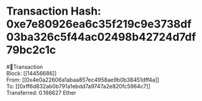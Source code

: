 
Transaction Hash: 0xe7e80926ea6c35f219c9e3738df03ba326c5f44ac02498b42724d7df79bc2c1c
====================================================================================
  
#💸Transaction  
Block: [[14456686]]  
From: [[0x4e0a22606a1abaa857ec4958ae9b0b38451dff4a]]  
To: [[0xff6d832ab0b791a1ebdd7a9747a2e820fc5964c7]]  
Transferred: 0.166627 Ether